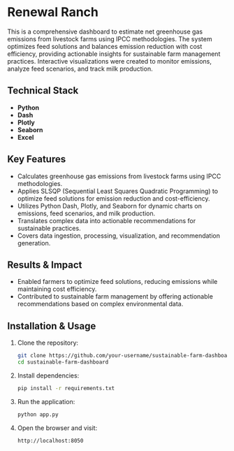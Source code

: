 # Renewal Ranch

This is a comprehensive dashboard to estimate net greenhouse gas emissions from livestock farms using IPCC methodologies. The system optimizes feed solutions and balances emission reduction with cost efficiency, providing actionable insights for sustainable farm management practices. Interactive visualizations were created to monitor emissions, analyze feed scenarios, and track milk production.

## Technical Stack
- **Python**
- **Dash**
- **Plotly**
- **Seaborn**
- **Excel**

## Key Features
- Calculates greenhouse gas emissions from livestock farms using IPCC methodologies.
- Applies SLSQP (Sequential Least Squares Quadratic Programming) to optimize feed solutions for emission reduction and cost-efficiency.
- Utilizes Python Dash, Plotly, and Seaborn for dynamic charts on emissions, feed scenarios, and milk production.
- Translates complex data into actionable recommendations for sustainable practices.
- Covers data ingestion, processing, visualization, and recommendation generation.

## Results & Impact
- Enabled farmers to optimize feed solutions, reducing emissions while maintaining cost efficiency.
- Contributed to sustainable farm management by offering actionable recommendations based on complex environmental data.

## Installation & Usage
1. Clone the repository:
   ```sh
   git clone https://github.com/your-username/sustainable-farm-dashboard.git
   cd sustainable-farm-dashboard
   ```
2. Install dependencies:
   ```sh
   pip install -r requirements.txt
   ```
3. Run the application:
   ```sh
   python app.py
   ```
4. Open the browser and visit:
   ```
   http://localhost:8050
   ```
